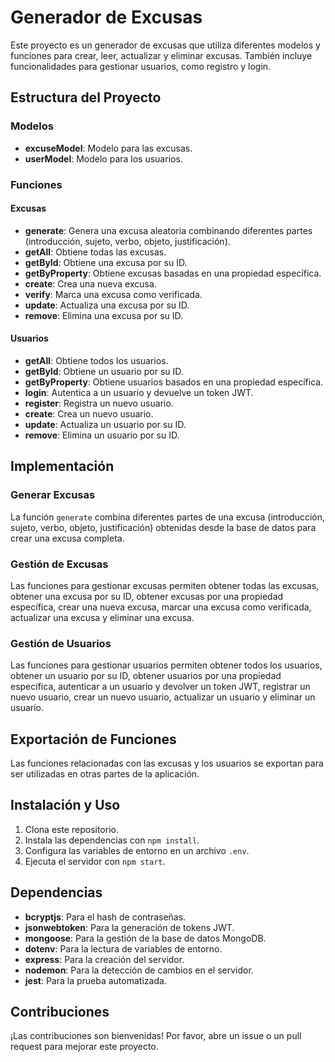 # Generador de Excusas

Este proyecto es un generador de excusas que utiliza diferentes modelos y funciones para crear, leer, actualizar y eliminar excusas. También incluye funcionalidades para gestionar usuarios, como registro y login.

## Estructura del Proyecto

### Modelos

- **excuseModel**: Modelo para las excusas.
- **userModel**: Modelo para los usuarios.

### Funciones

#### Excusas

- **generate**: Genera una excusa aleatoria combinando diferentes partes (introducción, sujeto, verbo, objeto, justificación).
- **getAll**: Obtiene todas las excusas.
- **getById**: Obtiene una excusa por su ID.
- **getByProperty**: Obtiene excusas basadas en una propiedad específica.
- **create**: Crea una nueva excusa.
- **verify**: Marca una excusa como verificada.
- **update**: Actualiza una excusa por su ID.
- **remove**: Elimina una excusa por su ID.

#### Usuarios

- **getAll**: Obtiene todos los usuarios.
- **getById**: Obtiene un usuario por su ID.
- **getByProperty**: Obtiene usuarios basados en una propiedad específica.
- **login**: Autentica a un usuario y devuelve un token JWT.
- **register**: Registra un nuevo usuario.
- **create**: Crea un nuevo usuario.
- **update**: Actualiza un usuario por su ID.
- **remove**: Elimina un usuario por su ID.

## Implementación

### Generar Excusas

La función `generate` combina diferentes partes de una excusa (introducción, sujeto, verbo, objeto, justificación) obtenidas desde la base de datos para crear una excusa completa.

### Gestión de Excusas

Las funciones para gestionar excusas permiten obtener todas las excusas, obtener una excusa por su ID, obtener excusas por una propiedad específica, crear una nueva excusa, marcar una excusa como verificada, actualizar una excusa y eliminar una excusa.

### Gestión de Usuarios

Las funciones para gestionar usuarios permiten obtener todos los usuarios, obtener un usuario por su ID, obtener usuarios por una propiedad específica, autenticar a un usuario y devolver un token JWT, registrar un nuevo usuario, crear un nuevo usuario, actualizar un usuario y eliminar un usuario.

## Exportación de Funciones

Las funciones relacionadas con las excusas y los usuarios se exportan para ser utilizadas en otras partes de la aplicación.

## Instalación y Uso

1. Clona este repositorio.
2. Instala las dependencias con `npm install`.
3. Configura las variables de entorno en un archivo `.env`.
4. Ejecuta el servidor con `npm start`.

## Dependencias

- **bcryptjs**: Para el hash de contraseñas.
- **jsonwebtoken**: Para la generación de tokens JWT.
- **mongoose**: Para la gestión de la base de datos MongoDB.
- **dotenv**: Para la lectura de variables de entorno.
- **express**: Para la creación del servidor.
- **nodemon**: Para la detección de cambios en el servidor.
- **jest**: Para la prueba automatizada.


## Contribuciones

¡Las contribuciones son bienvenidas! Por favor, abre un issue o un pull request para mejorar este proyecto.
